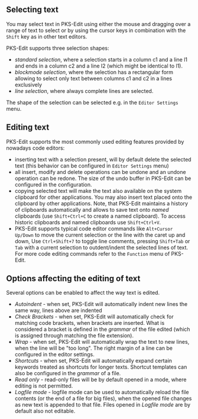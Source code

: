 ## Selecting text

You may select text in PKS-Edit using either the mouse and dragging over a range of text to select 
or by using the cursor keys in combination with the `Shift` key as in other text editors.

PKS-Edit supports three selection shapes:

- _standard selection_, where a selection starts in a column c1 and a line l1 and ends in a column
 c2 and a line l2 (which might be identical to l1).
- _blockmode selection_, where the selection has a rectangular form allowing to select only text
between columns c1 and c2 in a lines exclusively
- _line selection_, where always complete lines are selected.

The shape of the selection can be selected e.g. in the `Editor Settings` menu.

## Editing text

PKS-Edit supports the most commonly used editing features provided by nowadays code editors:

- inserting text with a selection present, will by default delete the selected text (this behavior 
can be configured in `Editor Settings` menu)
- all insert, modify and delete operations can be undone and an undone operation can be redone. The
size of the undo buffer in PKS-Edit can be configured in the configuration.
- copying selected text will make the text also available on the system clipboard for other applications.
You may also insert text placed onto the clipboard by other applications. Note, that PKS-Edit maintains a 
history of clipboards automatically and allows to save text onto _named_ clipboards (use `Shift+Ctrl+C` to
create a named clipboard). To access historic clipboards and named clipboards use `Shift+Ctrl+V`.
- PKS-Edit supports typical code editor commands like `Alt+Cursor Up/Down` to move the current selection or
the line with the caret up and down, Use `Ctrl+Shift+7` to toggle line comments, pressing `Shift+Tab` or `Tab`
with a current selection to outdent/indent the selected lines of text. For more code editing commands refer
to the `Function` menu of PKS-Edit.

## Options affecting the editing of text

Several options can be enabled to affect the way text is edited.

- _Autoindent_ - when set, PKS-Edit will automatically indent new lines the same way, lines above are indented
- _Check Brackets_ - when set, PKS-Edit will automatically check for matching code brackets, when brackets are inserted.
What is considered a bracket is defined in the _grammar_ of the file edited (which is assigned through matching the file extension).
- _Wrap_ - when set, PKS-Edit will automatically wrap the text to new lines, when the line will be "too long". The right margin
of a line can be configured in the editor settings.
- _Shortcuts_ - when set, PKS-Edit will automatically expand certain keywords treated as shortcuts for longer texts. Shortcut
templates can also be configured in the _grammar_ of a file.
- _Read only_ - read-only files will be by default opened in a mode, where editing is not permitted.
- _Logfile mode_ - logfile mode can be used to automatically reload the file contents (or the end of a file for big files), when the
opened file changes as new text is appended to that file. Files opened in _Logfile mode_ are by default also not editable.



